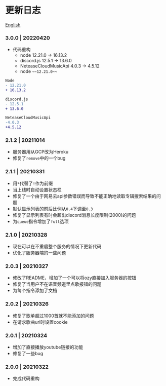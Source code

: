# 更新日志

[English](https://github.com/k27dong/Ozy/blob/main/CHANGELOG_en.md)

### 3.0.0 | 20220420
- 代码重构
  - node 12.21.0 -> 16.13.2
  - discord.js 12.5.1 -> 13.6.0
  - NeteaseCloudMusicApi 4.0.3 -> 4.5.12
  - node `~~12.21.0~~`

```diff
Node
- 12.21.0
+ 16.13.2

discord.js
- 12.5.1
+ 13.6.0

NeteaseCloudMusicApi
-4.0.3
+4.5.12
```

### 2.1.2 | 20211014
- 服务器用从GCP改为Heroku
- 修复了`remove`中的一个bug

### 2.1.1 | 20210331
- 用`*`代替了`!`作为前缀
- 当上线时自动设置状态栏
- 修复了一个由于网易云api参数错误而导致不能正确地读取专辑搜索结果的问题
- 默认显示列表的前后比例从`0.4`下调至`0.3`
- 修复了显示列表有时会超出discord消息长度限制(2000)的问题
- 为`queue`指令增加了`full`选项

### 2.1.0 | 20210328
- 现在可以在不重启整个服务的情况下更新代码
- 优化了服务器端的一些问题

### 2.0.3 | 20210327
- 修改了README，增加了一个可以将ozy直接加入服务器的按钮
- 修复了当用户不在语音频道里点歌报错的问题
- 为每个指令添加了文档

### 2.0.2 | 20210326
- 修复了歌单超过1000首就不能添加的问题
- 在请求歌曲url时设置cookie

### 2.0.1 | 20210324
- 增加了直接播放youtube链接的功能
- 修复了一些bug

### 2.0.0 | 20210322
- 完成代码重构